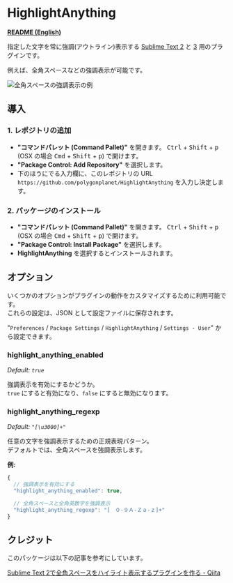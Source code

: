 HighlightAnything
=================

**[README (English)](README.md)**

指定した文字を常に強調(アウトライン)表示する [Sublime Text 2](http://www.sublimetext.com/2) と [3](http://www.sublimetext.com/3) 用のプラグインです。

例えば、全角スペースなどの強調表示が可能です。

![全角スペースの強調表示の例](https://raw.github.com/wiki/polygonplanet/HighlightAnything/images/highlight-anything-fullwidth-space.png)

## 導入

### 1. レポジトリの追加

* **"コマンドパレット (Command Pallet)"** を開きます。 <kbd>Ctrl</kbd> + <kbd>Shift</kbd> + <kbd>p</kbd> (OSX の場合 <kbd>Cmd</kbd> + <kbd>Shift</kbd> + <kbd>p</kbd>) で開けます。
* **"Package Control: Add Repository"** を選択します。
* 下のほうにでる入力欄に、このレポジトリの URL `https://github.com/polygonplanet/HighlightAnything` を入力し決定します。

### 2. パッケージのインストール

* **"コマンドパレット (Command Pallet)"** を開きます。 <kbd>Ctrl</kbd> + <kbd>Shift</kbd> + <kbd>p</kbd> (OSX の場合 <kbd>Cmd</kbd> + <kbd>Shift</kbd> + <kbd>p</kbd>) で開けます。
* **"Package Control: Install Package"** を選択します。
* **HighlightAnything** を選択するとインストールされます。

## オプション

いくつかのオプションがプラグインの動作をカスタマイズするために利用可能です。  
これらの設定は、JSON として設定ファイルに保存されます。

"`Preferences` / `Package Settings` / `HighlightAnything` / `Settings - User`" から設定できます。

### highlight_anything_enabled

*Default: `true`*

強調表示を有効にするかどうか。  
`true` にすると有効になり、`false` にすると無効になります。

### highlight_anything_regexp

*Default: `"[\u3000]+"`*

任意の文字を強調表示するための正規表現パターン。  
デフォルトでは、全角スペースを強調表示します。

**例:**

```javascript
{
  // 強調表示を有効にする
  "highlight_anything_enabled": true,

  // 全角スペースと全角英数字を強調表示
  "highlight_anything_regexp": "[　０-９Ａ-Ｚａ-ｚ]+"
}
```

## クレジット

このパッケージは以下の記事を参考にしています。

[Sublime Text 2で全角スペースをハイライト表示するプラグインを作る - Qiita](http://qiita.com/kuronekomichael/items/865e1a6605b1146d4341)

